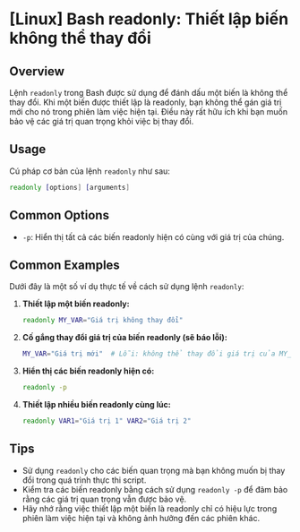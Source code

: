 # [Linux] Bash readonly: Thiết lập biến không thể thay đổi

## Overview
Lệnh `readonly` trong Bash được sử dụng để đánh dấu một biến là không thể thay đổi. Khi một biến được thiết lập là readonly, bạn không thể gán giá trị mới cho nó trong phiên làm việc hiện tại. Điều này rất hữu ích khi bạn muốn bảo vệ các giá trị quan trọng khỏi việc bị thay đổi.

## Usage
Cú pháp cơ bản của lệnh `readonly` như sau:
```bash
readonly [options] [arguments]
```

## Common Options
- `-p`: Hiển thị tất cả các biến readonly hiện có cùng với giá trị của chúng.

## Common Examples
Dưới đây là một số ví dụ thực tế về cách sử dụng lệnh `readonly`:

1. **Thiết lập một biến readonly:**
   ```bash
   readonly MY_VAR="Giá trị không thay đổi"
   ```

2. **Cố gắng thay đổi giá trị của biến readonly (sẽ báo lỗi):**
   ```bash
   MY_VAR="Giá trị mới"  # Lỗi: không thể thay đổi giá trị của MY_VAR
   ```

3. **Hiển thị các biến readonly hiện có:**
   ```bash
   readonly -p
   ```

4. **Thiết lập nhiều biến readonly cùng lúc:**
   ```bash
   readonly VAR1="Giá trị 1" VAR2="Giá trị 2"
   ```

## Tips
- Sử dụng `readonly` cho các biến quan trọng mà bạn không muốn bị thay đổi trong quá trình thực thi script.
- Kiểm tra các biến readonly bằng cách sử dụng `readonly -p` để đảm bảo rằng các giá trị quan trọng vẫn được bảo vệ.
- Hãy nhớ rằng việc thiết lập một biến là readonly chỉ có hiệu lực trong phiên làm việc hiện tại và không ảnh hưởng đến các phiên khác.